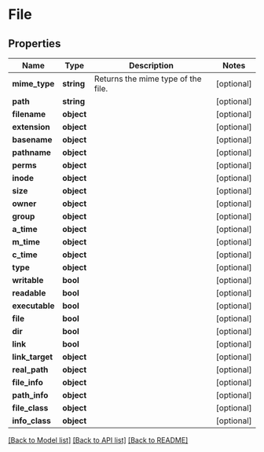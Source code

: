 # File

## Properties
Name | Type | Description | Notes
------------ | ------------- | ------------- | -------------
**mime_type** | **string** | Returns the mime type of the file. | [optional] 
**path** | **string** |  | [optional] 
**filename** | **object** |  | [optional] 
**extension** | **object** |  | [optional] 
**basename** | **object** |  | [optional] 
**pathname** | **object** |  | [optional] 
**perms** | **object** |  | [optional] 
**inode** | **object** |  | [optional] 
**size** | **object** |  | [optional] 
**owner** | **object** |  | [optional] 
**group** | **object** |  | [optional] 
**a_time** | **object** |  | [optional] 
**m_time** | **object** |  | [optional] 
**c_time** | **object** |  | [optional] 
**type** | **object** |  | [optional] 
**writable** | **bool** |  | [optional] 
**readable** | **bool** |  | [optional] 
**executable** | **bool** |  | [optional] 
**file** | **bool** |  | [optional] 
**dir** | **bool** |  | [optional] 
**link** | **bool** |  | [optional] 
**link_target** | **object** |  | [optional] 
**real_path** | **object** |  | [optional] 
**file_info** | **object** |  | [optional] 
**path_info** | **object** |  | [optional] 
**file_class** | **object** |  | [optional] 
**info_class** | **object** |  | [optional] 

[[Back to Model list]](../../README.md#documentation-for-models) [[Back to API list]](../../README.md#documentation-for-api-endpoints) [[Back to README]](../../README.md)


